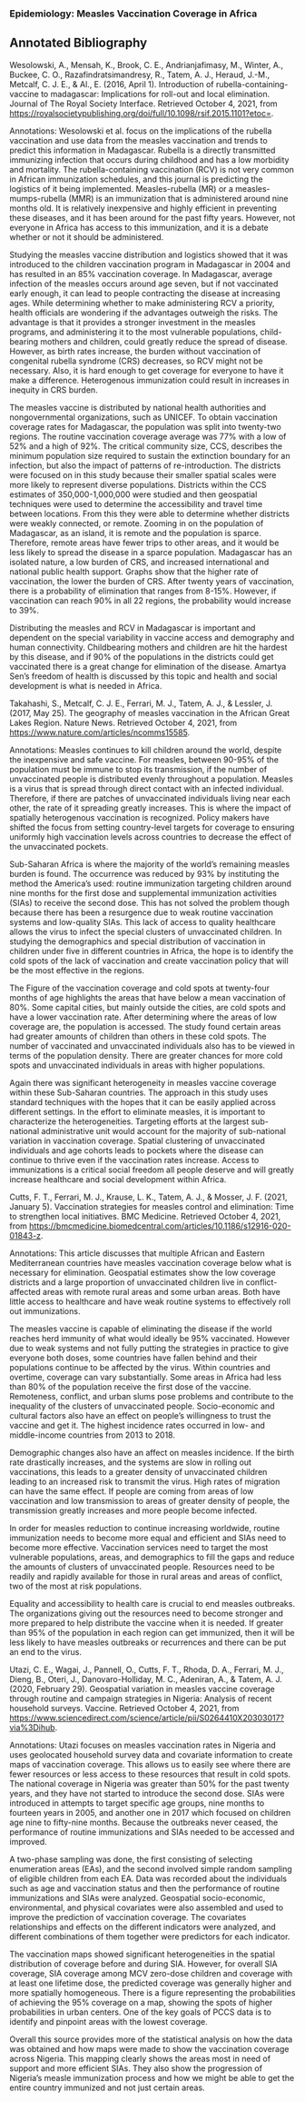 ### Epidemiology: Measles Vaccination Coverage in Africa
## Annotated Bibliography

Wesolowski, A., Mensah, K., Brook, C. E., Andrianjafimasy, M., Winter, A., Buckee, C. O., Razafindratsimandresy, R., Tatem, A. J., Heraud, J.-M., Metcalf, C. J. E., & Al., E. (2016, April 1). Introduction of rubella-containing-vaccine to madagascar: Implications for roll-out and local elimination. Journal of The Royal Society Interface. Retrieved October 4, 2021, from https://royalsocietypublishing.org/doi/full/10.1098/rsif.2015.1101?etoc=. 

Annotations: Wesolowski et al. focus on the implications of the rubella vaccination and use data from the measles vaccination and trends to predict this information in Madagascar. Rubella is a directly transmitted immunizing infection that occurs during childhood and has a low morbidity and mortality. The rubella-containing vaccination (RCV) is not very common in African immunization schedules, and this journal is predicting the logistics of it being implemented. Measles-rubella (MR) or a measles-mumps-rubella (MMR) is an immunization that is administered around nine months old. It is relatively inexpensive and highly efficient in preventing these diseases, and it has been around for the past fifty years. However, not everyone in Africa has access to this immunization, and it is a debate whether or not it should be administered. 

Studying the measles vaccine distribution and logistics showed that it was introduced to the children vaccination program in Madagascar in 2004 and has resulted in an 85% vaccination coverage. In Madagascar, average infection of the measles occurs around age seven, but if not vaccinated early enough, it can lead to people contracting the disease at increasing ages. While determining whether to make administering RCV a priority, health officials are wondering if the advantages outweigh the risks. The advantage is that it provides a stronger investment in the measles programs, and administering it to the most vulnerable populations, child-bearing mothers and children, could greatly reduce the spread of disease. However, as birth rates increase, the burden without vaccination of congenital rubella syndrome (CRS) decreases, so RCV might not be necessary. Also, it is hard enough to get coverage for everyone to have it make a difference. Heterogenous immunization could result in increases in inequity in CRS burden. 

The measles vaccine is distributed by national health authorities and nongovernmental organizations, such as UNICEF. To obtain vaccination coverage rates for Madagascar, the population was split into twenty-two regions. The routine vaccination coverage average was 77% with a low of 52% and a high of 92%. The critical community size, CCS, describes the minimum population size required to sustain the extinction boundary for an infection, but also the impact of patterns of re-introduction. The districts were focused on in this study because their smaller spatial scales were more likely to represent diverse populations. Districts within the CCS estimates of 350,000-1,000,000 were studied and then geospatial techniques were used to determine the accessibility and travel time between locations. From this they were able to determine whether districts were weakly connected, or remote. Zooming in on the population of Madagascar, as an island, it is remote and the population is sparce. Therefore, remote areas have fewer trips to other areas, and it would be less likely to spread the disease in a sparce population. Madagascar has an isolated nature, a low burden of CRS, and increased international and national public health support. Graphs show that the higher rate of vaccination, the lower the burden of CRS. After twenty years of vaccination, there is a probability of elimination that ranges from 8-15%. However, if vaccination can reach 90% in all 22 regions, the probability would increase to 39%. 

Distributing the measles and RCV in Madagascar is important and dependent on the special variability in vaccine access and demography and human connectivity. Childbearing mothers and children are hit the hardest by this disease, and if 90% of the populations in the districts could get vaccinated there is a great change for elimination of the disease. Amartya Sen’s freedom of health is discussed by this topic and health and social development is what is needed in Africa.

Takahashi, S., Metcalf, C. J. E., Ferrari, M. J., Tatem, A. J., & Lessler, J. (2017, May 25). The geography of measles vaccination in the African Great Lakes Region. Nature News. Retrieved October 4, 2021, from https://www.nature.com/articles/ncomms15585. 

Annotations: Measles continues to kill children around the world, despite the inexpensive and safe vaccine. For measles, between 90-95% of the population must be immune to stop its transmission, if the number of unvaccinated people is distributed evenly throughout a population. Measles is a virus that is spread through direct contact with an infected individual. Therefore, if there are patches of unvaccinated individuals living near each other, the rate of it spreading greatly increases. This is where the impact of spatially heterogenous vaccination is recognized. Policy makers have shifted the focus from setting country-level targets for coverage to ensuring uniformly high vaccination levels across countries to decrease the effect of the unvaccinated pockets. 

Sub-Saharan Africa is where the majority of the world’s remaining measles burden is found. The occurrence was reduced by 93% by instituting the method the America’s used: routine immunization targeting children around nine months for the first dose and supplemental immunization activities (SIAs) to receive the second dose. This has not solved the problem though because there has been a resurgence due to weak routine vaccination systems and low-quality SIAs. This lack of access to quality healthcare allows the virus to infect the special clusters of unvaccinated children. In studying the demographics and special distribution of vaccination in children under five in different countries in Africa, the hope is to identify the cold spots of the lack of vaccination and create vaccination policy that will be the most effective in the regions. 

The Figure of the vaccination coverage and cold spots at twenty-four months of age highlights the areas that have below a mean vaccination of 80%. Some capital cities, but mainly outside the cities, are cold spots and have a lower vaccination rate. After determining where the areas of low coverage are, the population is accessed. The study found certain areas had greater amounts of children than others in these cold spots. The number of vaccinated and unvaccinated individuals also has to be viewed in terms of the population density. There are greater chances for more cold spots and unvaccinated individuals in areas with higher populations. 

Again there was significant heterogeneity in measles vaccine coverage within these Sub-Saharan countries. The approach in this study uses standard techniques with the hopes that it can be easily applied across different settings. In the effort to eliminate measles, it is important to characterize the heterogeneities. Targeting efforts at the largest sub-national administrative unit would account for the majority of sub-national variation in vaccination coverage. Spatial clustering of unvaccinated individuals and age cohorts leads to pockets where the disease can continue to thrive even if the vaccination rates increase. Access to immunizations is a critical social freedom all people deserve and will greatly increase healthcare and social development within Africa. 

Cutts, F. T., Ferrari, M. J., Krause, L. K., Tatem, A. J., & Mosser, J. F. (2021, January 5). Vaccination strategies for measles control and elimination: Time to strengthen local initiatives. BMC Medicine. Retrieved October 4, 2021, from https://bmcmedicine.biomedcentral.com/articles/10.1186/s12916-020-01843-z.

Annotations: This article discusses that multiple African and Eastern Mediterranean countries have measles vaccination coverage below what is necessary for elimination. Geospatial estimates show the low coverage districts and a large proportion of unvaccinated children live in conflict-affected areas with remote rural areas and some urban areas. Both have little access to healthcare and have weak routine systems to effectively roll out immunizations.

The measles vaccine is capable of eliminating the disease if the world reaches herd immunity of what would ideally be 95% vaccinated. However due to weak systems and not fully putting the strategies in practice to give everyone both doses, some countries have fallen behind and their populations continue to be affected by the virus. Within countries and overtime, coverage can vary substantially. Some areas in Africa had less than 80% of the population receive the first dose of the vaccine. Remoteness, conflict, and urban slums pose problems and contribute to the inequality of the clusters of unvaccinated people. Socio-economic and cultural factors also have an effect on people’s willingness to trust the vaccine and get it. The highest incidence rates occurred in low- and middle-income countries from 2013 to 2018. 

Demographic changes also have an affect on measles incidence. If the birth rate drastically increases, and the systems are slow in rolling out vaccinations, this leads to a greater density of unvaccinated children leading to an increased risk to transmit the virus. High rates of migration can have the same effect. If people are coming from areas of low vaccination and low transmission to areas of greater density of people, the transmission greatly increases and more people become infected. 

In order for measles reduction to continue increasing worldwide, routine immunization needs to become more equal and efficient and SIAs need to become more effective. Vaccination services need to target the most vulnerable populations, areas, and demographics to fill the gaps and reduce the amounts of clusters of unvaccinated people. Resources need to be readily and rapidly available for those in rural areas and areas of conflict, two of the most at risk populations. 

Equality and accessibility to health care is crucial to end measles outbreaks. The organizations giving out the resources need to become stronger and more prepared to help distribute the vaccine when it is needed. If greater than 95% of the population in each region can get immunized, then it will be less likely to have measles outbreaks or recurrences and there can be put an end to the virus.  

Utazi, C. E., Wagai, J., Pannell, O., Cutts, F. T., Rhoda, D. A., Ferrari, M. J., Dieng, B., Oteri, J., Danovaro-Holliday, M. C., Adeniran, A., & Tatem, A. J. (2020, February 29). Geospatial variation in measles vaccine coverage through routine and campaign strategies in Nigeria: Analysis of recent household surveys. Vaccine. Retrieved October 4, 2021, from https://www.sciencedirect.com/science/article/pii/S0264410X20303017?via%3Dihub. 

Annotations: Utazi focuses on measles vaccination rates in Nigeria and uses geolocated household survey data and covariate information to create maps of vaccination coverage. This allows us to easily see where there are fewer resources or less access to these resources that result in cold spots. The national coverage in Nigeria was greater than 50% for the past twenty years, and they have not started to introduce the second dose. SIAs were introduced in attempts to target specific age groups, nine months to fourteen years in 2005, and another one in 2017 which focused on children age nine to fifty-nine months. Because the outbreaks never ceased, the performance of routine immunizations and SIAs needed to be accessed and improved. 

A two-phase sampling was done, the first consisting of selecting enumeration areas (EAs), and the second involved simple random sampling of eligible children from each EA. Data was recorded about the individuals such as age and vaccination status and then the performance of routine immunizations and SIAs were analyzed. Geospatial socio-economic, environmental, and physical covariates were also assembled and used to improve the prediction of vaccination coverage. The covariates relationships and effects on the different indicators were analyzed, and different combinations of them together were predictors for each indicator.

The vaccination maps showed significant heterogeneities in the spatial distribution of coverage before and during SIA. However, for overall SIA coverage, SIA coverage among MCV zero-dose children and coverage with at least one lifetime dose, the predicted coverage was generally higher and more spatially homogeneous. There is a figure representing the probabilities of achieving the 95% coverage on a map, showing the spots of higher probabilities in urban centers. One of the key goals of PCCS data is to identify and pinpoint areas with the lowest coverage. 

Overall this source provides more of the statistical analysis on how the data was obtained and how maps were made to show the vaccination coverage across Nigeria. This mapping clearly shows the areas most in need of support and more efficient SIAs. They also show the progression of Nigeria’s measle immunization process and how we might be able to get the entire country immunized and not just certain areas. 
